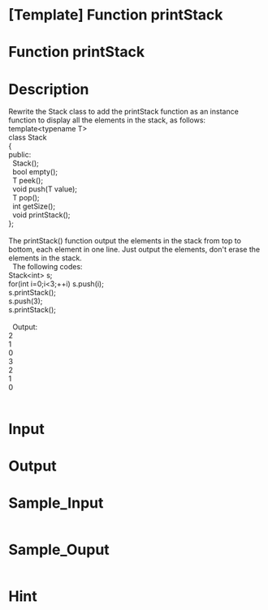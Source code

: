 # [Template] Function printStack

# Function printStack

# Description
<p>Rewrite the Stack class to add the printStack function as an instance function to display all the elements in the stack, as follows:<br />
template&lt;typename T&gt;<br />
class Stack<br />
{<br />
public:<br />
&nbsp; Stack();<br />
&nbsp; bool empty();<br />
&nbsp; T peek();<br />
&nbsp; void push(T value);<br />
&nbsp; T pop();<br />
&nbsp; int getSize();<br />
&nbsp; void printStack();<br />
};<br />
<br />
The printStack() function output the elements in the stack from top to bottom, each element in one line. Just output the elements, don't erase the elements in the stack.<br />
&nbsp; The following codes:<br />
Stack&lt;int&gt; s;<br />
for(int i=0;i&lt;3;++i) s.push(i);<br />
s.printStack();<br />
s.push(3);<br />
s.printStack();<br />
<br />
&nbsp; Output:<br />
2<br />
1<br />
0<br />
3<br />
2<br />
1<br />
0<br />
&nbsp;</p>

# Input


# Output


# Sample_Input
```

```

# Sample_Ouput
```

```

# Hint


